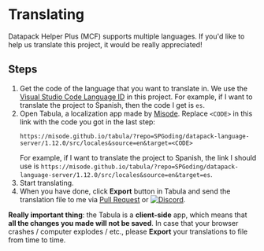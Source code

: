 # Translating

Datapack Helper Plus (MCF) supports multiple languages. If you'd like to help us translate this project, it would be really appreciated!

## Steps

1. Get the code of the language that you want to translate in. We use the [Visual Studio Code Language ID](https://github.com/Microsoft/vscode-loc) in this project. For example, if I want to translate the project to Spanish, then the code I get is `es`.
2. Open Tabula, a localization app made by [Misode](https://github.com/misode). Replace `<CODE>` in this link with the code you got in the last step:
    ```
    https://misode.github.io/tabula/?repo=SPGoding/datapack-language-server/1.12.0/src/locales&source=en&target=<CODE>
    ```
    For example, if I want to translate the project to Spanish, the link I should use is `https://misode.github.io/tabula/?repo=SPGoding/datapack-language-server/1.12.0/src/locales&source=en&target=es`.
3. Start translating.
4. When you have done, click **Export** button in Tabula and send the translation file to me via [Pull Request](https://github.com/SPGoding/datapack-language-server/pulls) or [![Discord](https://img.shields.io/discord/666020457568403505?logo=discord&style=flat-square)](https://discord.gg/EbdseuS).

**Really important thing**: the Tabula is a **client-side** app, which means that **all the changes you made will not be saved**. In case that your browser crashes / computer explodes / etc., please **Export** your translations to file from time to time.

